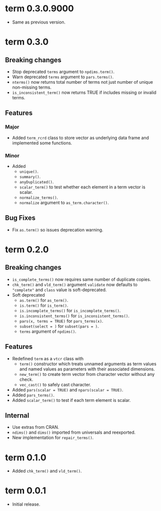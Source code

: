 # term 0.3.0.9000

- Same as previous version.


# term 0.3.0

## Breaking changes

- Stop deprecated `terms` argument to `npdims.term()`.
- Warn deprecated `terms` argument to `pars.terms()`.
- `nterms()` now returns total number of terms not just number of unique non-missing terms.
- `is_inconsistent_term()` now returns TRUE if includes missing or invalid terms.

## Features

### Major

- Added `term_rcrd` class to store vector as underlying data frame and implemented some functions.

### Minor 

- Added
  - `unique()`.
  - `summary()`.
  - `anyDuplicated()`.
  - `scalar_term()` to test whether each element in a term vector is scalar.
  - `normalize_terms()`.
  - `normalize` argument to `as_term.character()`.

## Bug Fixes

- Fix `as.term()` so issues deprecation warning.

# term 0.2.0

## Breaking changes

- `is_complete_terms()` now requires same number of duplicate copies.
- `chk_term()` and `vld_term()` argument `validate` now defaults to `"complete"` and `class` value is soft-deprecated.
- Soft deprecated
    - `as.term()` for `as_term()`.
    - `is.term()` for `is_term()`.
    - `is.incomplete_terms()` for `is_incomplete_terms()`.
    - `is.inconsistent_terms()` for `is_inconsistent_terms()`.
    - `pars(x, terms = TRUE)` for `pars_terms(x)`.
    - `subset(select = )` for `subset(pars = )`.
    - `terms` argument of `npdims()`.

## Features

- Redefined `term` as a `vtcr` class with
  - `term()` constructor which treats unnamed arguments as term values and named values as parameters with their associated dimensions.
  - `new_term()` to create term vector from character vector without any check.
  - `vec_cast()` to safely cast character.
- Added `pars(scalar = TRUE)` and `npars(scalar = TRUE)`.
- Added `pars_terms()`.
- Added `scalar_term()` to test if each term element is scalar.

## Internal

- Use extras from CRAN.
- `ndims()` and `dims()` imported from universals and reexported.
- New implementation for `repair_terms()`.

# term 0.1.0

- Added `chk_term()` and `vld_term()`.

# term 0.0.1

- Initial release.
